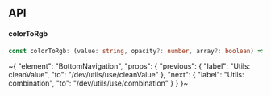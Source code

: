 

## API

#### colorToRgb

```ts
const colorToRgb: (value: string, opacity?: number, array?: boolean) => string | number[];
```


~{
  "element": "BottomNavigation",
  "props": {
    "previous": {
      "label": "Utils: cleanValue",
      "to": "/dev/utils/use/cleanValue"
    },
    "next": {
      "label": "Utils: combination",
      "to": "/dev/utils/use/combination"
    }
  }
}~